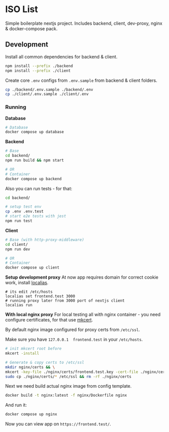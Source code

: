 # ISO List
Simple boilerplate nextjs project. Includes backend, client, dev-proxy, nginx & docker-compose pack.

## Development
Install all common dependencies for backend & client.

``` bash
npm install --prefix ./backend
npm install --prefix ./client
```

Create core `.env` configs from `.env.sample` from backend & client folders.

``` bash
cp ./backend/.env.sample ./backend/.env
cp ./client/.env.sample ./client/.env
```

### Running

**Database**

``` bash
# Database
docker compose up database
```

**Backend**

``` bash
# Base
cd backend/
npm run build && npm start

# OR
# Container
docker compose up backend
```

Also you can run tests - for that:

``` bash
cd backend/

# setup test env
cp .env .env.test
# start e2e tests with jest
npm run test 
```

**Client**

``` bash
# Base (with http-proxy-middleware)
cd client/
npm run dev

# OR
# Container
docker compose up client
```

**Setup development proxy**
At now app requires domain for correct cookie work, install [localias](https://github.com/peterldowns/localias).

```
# its edit /etc/hosts
localias set frontend.test 3000
# running proxy later from 3000 port of nextjs client
localias run
```

**With local nginx proxy**
For local testing all with nginx container - you need configure certificates, for that use [mkcert](https://github.com/FiloSottile/mkcert).

By default nginx image configured for proxy certs from `/etc/ssl`. 

Make sure you have `127.0.0.1  frontend.test` in your `/etc/hosts`.

``` bash
# init mkcert root before
mkcert -install

# Generate & copy certs to /etc/ssl
mkdir nginx/certs && \
mkcert -key-file ./nginx/certs/frontend.test.key -cert-file ./nginx/certs/frontend.test.crt frontend.test && \
sudo cp ./nginx/certs/* /etc/ssl && rm -rf ./nginx/certs
```

Next we need build actual nginx image from config template.

``` bash
docker build -t nginx:latest -f nginx/Dockerfile nginx
```

And run it:

``` bash
docker compose up nginx
```

Now you can view app on `https://frontend.test/`.
